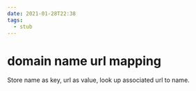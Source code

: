 ```yaml
---
date: 2021-01-28T22:38
tags: 
  - stub
---
```


# domain name url mapping

Store name as key, url as value, look up associated url to name.
